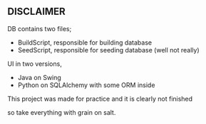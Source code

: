 ## DISCLAIMER
DB contains two files;
* BuildScript, responsible for building database
* SeedScript, responsible for seeding database (well not really)

UI in two versions,
* Java on Swing
* Python on SQLAlchemy with some ORM inside

This project was made for practice and it is clearly not finished

so take everything with grain on salt.


